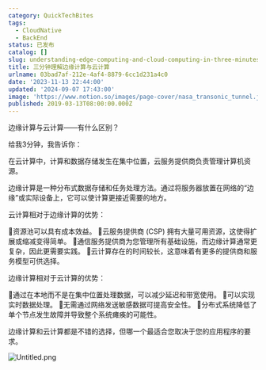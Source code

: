 ```yaml
---
category: QuickTechBites
tags:
  - CloudNative
  - BackEnd
status: 已发布
catalog: []
slug: understanding-edge-computing-and-cloud-computing-in-three-minutes
title: 三分钟理解边缘计算与云计算
urlname: 03bad7af-212e-4af4-8879-6cc1d231a4c0
date: '2023-11-13 22:44:00'
updated: '2024-09-07 17:43:00'
image: 'https://www.notion.so/images/page-cover/nasa_transonic_tunnel.jpg'
published: 2019-03-13T08:00:00.000Z
---
```


边缘计算与云计算——有什么区别？


给我3分钟，我告诉你：


在云计算中，计算和数据存储发生在集中位置，云服务提供商负责管理计算机资源。


边缘计算是一种分布式数据存储和任务处理方法。通过将服务器放置在网络的“边缘”或实际设备上，它可以使计算更接近需要的地方。


云计算相对于边缘计算的优势：


🔹资源池可以具有成本效益。
🔹云服务提供商 (CSP) 拥有大量可用资源，这使得扩展或缩减变得简单。
🔹通信服务提供商为您管理所有基础设施，而边缘计算通常更复杂，因此更需要实践。
🔹云计算存在的时间较长，这意味着有更多的提供商和服务模型可供选择。


边缘计算相对于云计算的优势：


🔸通过在本地而不是在集中位置处理数据，可以减少延迟和带宽使用。
🔸可以实现实时数据处理。
🔸无需通过网络发送敏感数据可提高安全性。
🔸分布式系统降低了单个节点发生故障并导致整个系统瘫痪的可能性。


边缘计算和云计算都是不错的选择，但哪一个最适合您取决于您的应用程序的要求。


![Untitled.png](https://prod-files-secure.s3.us-west-2.amazonaws.com/5d24fe63-e567-4804-86f9-9fdc62e13082/13581d9b-f241-4af1-9995-cb87504adaf1/Untitled.png?X-Amz-Algorithm=AWS4-HMAC-SHA256&X-Amz-Content-Sha256=UNSIGNED-PAYLOAD&X-Amz-Credential=ASIAZI2LB466YLGQOLYU%2F20250209%2Fus-west-2%2Fs3%2Faws4_request&X-Amz-Date=20250209T213306Z&X-Amz-Expires=3600&X-Amz-Security-Token=IQoJb3JpZ2luX2VjEJT%2F%2F%2F%2F%2F%2F%2F%2F%2F%2FwEaCXVzLXdlc3QtMiJHMEUCIQD%2Fo9%2BDY2ukeKUUrHW7Y6HwxK5ZGDpNNFNDNjxBHQ6XkAIgZJLSB%2BqUVo%2FKPZU0Rrt0P5oJSjI1DFMAB3iEKjUnOw4qiAQIrf%2F%2F%2F%2F%2F%2F%2F%2F%2F%2FARAAGgw2Mzc0MjMxODM4MDUiDHEzeiyxiuNr%2FBbQnyrcA9vSUQx%2Bxm2sYJ0K8tsavjhFcTiOuggZ7OChBc5hnMRzbLgRcMOIRM6zT3afdw0%2FnPa8yhlLWy9wal%2FWSTVPr6lFRwavrYNNUw3fECh9BqWB5E6dgdy7DaBX7kbVhi5FhifDYjc5LjfqjxnbTeTSwbFVGGMkWRwtYE7S3tSZzYfHaXzBkGEsakchuE9YMOaxUvpWBF%2BvNRxIpTbQv2fGWSy2Y%2FpcqzNai2zv%2FDRsCKcWCpD2JcVurwIbTwm%2BGpnC%2BXLO%2FF7LDpCQod%2FgvIgKSlCIKguSOdFRLxMuyRMg2LjX%2BTqZXmnv6htdbkKrQAihRkL2mfChcenaH1hTQJwTS13fj36Pf9PnRB4cw5MgC8rRi7eyK7AVFzYxjFAwzt70uGr%2BN%2BSbdk27rxWSixoVtb7%2Fv1r6aWu5eAwJddNeEVjp%2BXCul6JVQvpRnmon%2Fw7z2%2BO0RbmX74xvxIPhDJo8RQSJY3NNq9kh3VASftj6wCJ%2F0BrsbEN6zSIy3RKWTL2FR3u0OX%2FJZ8hWs5gVnKuDjy9f4Lsc0K27FIn%2FrJKerLogwCu9nk%2BBJZSsi%2Bqh%2BckiIpT%2BK0ZPkWyAF4u5DSgb0ZSboqSB9uxPFc2POT5AHkRyXh8hcbfdHyyGeDtcMICOpL0GOqUBF4AAhYKNx5Lb0yCl5SCmM5jg7NZGANNZHwkldOpjbHMTRfuxj8bf%2FXg5y9KzzGMMfIvZOUez7P6CSLlR55CWFVXCnkMeFrX4Lqmyb%2F7PzQxOxJI6UKygAov2dG0Wfdwx01YZethwOQkCTYNDPmpTF%2FPr3Q7fIavDj1dMaN%2FnS3MOEweV%2FviVHcH3PAodDZ1g7lhUJqtwOtSpSR6OEvEA%2BacSksZs&X-Amz-Signature=c80a0ee12f45ad70c470faf16eafbf8324ef116305141d0e4b43142fde616352&X-Amz-SignedHeaders=host&x-id=GetObject)

